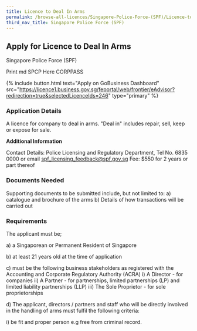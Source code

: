 ```yaml
---
title: Licence to Deal In Arms
permalink: /browse-all-licences/Singapore-Police-Force-(SPF)/Licence-to-Deal-In-Arms
third_nav_title: Singapore Police Force (SPF)
---
```


## Apply for Licence to Deal In Arms

Singapore Police Force (SPF)

Print md SPCP Here CORPPASS

{% include button.html text="Apply on GoBusiness Dashboard" src="https://licence1.business.gov.sg/feportal/web/frontier/eAdvisor?redirection=true&selectedLicenceIds=246" type="primary" %}

### Application Details

<p>A licence for company to deal in arms. "Deal in" includes repair, sell, keep or expose for sale.</p>

**Additional Information**

Contact Details: Police Licensing and Regulatory Department, Tel No. 6835 0000 or email spf_licensing_feedback@spf.gov.sg
Fee: $550 for 2 years or part thereof

### Documents Needed

Supporting documents to be submitted include, but not limited to:
a) catalogue and brochure of the arms
b) Details of how transactions will be carried out

### Requirements

The applicant must be;

a) a Singaporean or Permanent Resident of Singapore

b) at least 21 years old at the time of application

c) must be the following business stakeholders as registered with the Accounting and Corporate Regulatory Authority (ACRA)
i) A Director - for companies
ii) A Partner - for partnerships, limited partnerships (LP) and limited liability partnerships (LLP)
iii) The Sole Proprietor - for sole proprietorships

d) The applicant, directors / partners and staff who will be directly involved in the handling of arms must fulfil the following criteria:

i) be fit and proper person e.g free from criminal record.

